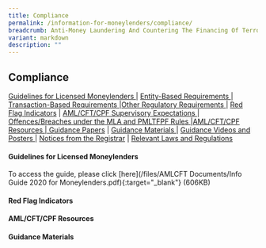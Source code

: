 ```yaml
---
title: Compliance
permalink: /information-for-moneylenders/compliance/
breadcrumb: Anti-Money Laundering And Countering The Financing Of Terrorism
variant: markdown
description: ""
---
```

Compliance
---
  

<a href="#Guidelines for Licensed Moneylenders">Guidelines for Licensed Moneylenders </a> | <a href="#Who is Required to Register?">Entity-Based Requirements </a> | <a href="#Fees and Registering your Place(s) of Business">Transaction-Based Requirements </a> |<a href="#Registration Application Process">Other Regulatory Requirements </a> | <a href="#Red Flag Indicators">Red Flag Indicators</a> | <a href="#I Need Help with Registration">AML/CFT/CPF Supervisory Expectations </a> | <a href="#Cancellation of Registration">Offences/Breaches under the MLA and PMLTFPF Rules </a>|<a href="#AML/CFT/CPF Resources">AML/CFT/CPF Resources | </a><a href="#Cancellation of Registration">Guidance Papers</a> | <a href="#Guidance Materials">Guidance Materials </a>| <a href="#Cancellation of Registration">Guidance Videos and Posters </a> | <a href="#Cancellation of Registration">Notices from the Registrar</a> | <a href="#Cancellation of Registration">Relevant Laws and Regulations </a>

#### <a id="Guidelines for Licensed Moneylenders"></a>Guidelines for Licensed Moneylenders

To access the guide, please click [here](/files/AMLCFT Documents/Info Guide 2020 for Moneylenders.pdf){:target="_blank"} (606KB)

#### <a id="Red Flag Indicators"></a>Red Flag Indicators

#### <a id="AML/CFT/CPF Resources"></a>AML/CFT/CPF Resources


#### <a id="Guidance Materials"></a>Guidance Materials